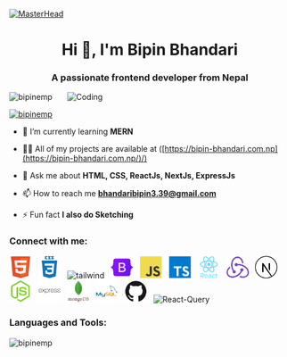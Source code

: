 [![MasterHead](https://media2.giphy.com/headers/GitHub/w8ZJLtJbmuph.gif)](https://rishavchanda.io)
<h1 align="center" >Hi 👋, I'm Bipin Bhandari</h1>
<h3 align="center">A passionate frontend developer from Nepal</h3>
<img align="right" alt="Coding" width="400" src="https://media.tenor.com/GfSX-u7VGM4AAAAC/coding.gif">

<p align="left"> <img src="https://komarev.com/ghpvc/?username=bipinemp&label=Profile%20views&color=0e75b6&style=flat" alt="bipinemp" /> </p>

<p align="left"> <a href="https://twitter.com/bipinemp" target="blank"><img src="https://img.shields.io/twitter/follow/bipinemp?logo=twitter&style=for-the-badge" alt="bipinemp" /></a> </p>

- 🌱 I’m currently learning **MERN**

- 👨‍💻 All of my projects are available at ([https://bipin-bhandari.com.np](https://bipin-bhandari.com.np/)/)

- 💬 Ask me about **HTML, CSS, ReactJs, NextJs, ExpressJs**

- 📫 How to reach me **bhandaribipin3.39@gmail.com**

- ⚡ Fun fact **I also do Sketching**

<h3 align="left">Connect with me:</h3>
   <p align="left" >
        <img
          src="https://raw.githubusercontent.com/devicons/devicon/master/icons/html5/html5-original.svg"
          alt="html5"
          width="40"
          height="40"
          title="HTML5"
        />
      &nbsp;
        <img
          src="https://raw.githubusercontent.com/devicons/devicon/master/icons/css3/css3-plain-wordmark.svg"
          alt="css3"
          width="40"
          height="40"
          title="CSS3"
        />
&nbsp;
        <img
          src="https://www.vectorlogo.zone/logos/tailwindcss/tailwindcss-icon.svg"
          alt="tailwind"
          width="40"
          height="40"
          title="TailwindCSS"
        />
      &nbsp;
        <img
          src="https://raw.githubusercontent.com/devicons/devicon/master/icons/bootstrap/bootstrap-original.svg"
          alt="Bootstrap"
          width="40"
          height="40"
          title="Bootstrap"
        />
      &nbsp;
        <img
          src="https://raw.githubusercontent.com/devicons/devicon/master/icons/javascript/javascript-original.svg"
          alt="javascript"
          width="40"
          height="40"
          title="JavaScript"
        />
      &nbsp;
        <img
          src="https://raw.githubusercontent.com/devicons/devicon/master/icons/typescript/typescript-plain.svg"
          alt="TypeScript"
          width="40"
          height="40"
          title="TypeScript"
        />
      &nbsp;
        <img
          src="https://raw.githubusercontent.com/devicons/devicon/master/icons/react/react-original-wordmark.svg"
          alt="react"
          width="40"
          height="40"
          title="React.JS"
        />
&nbsp;
        <img
          src="https://raw.githubusercontent.com/devicons/devicon/master/icons/redux/redux-original.svg"
          alt="redux"
          width="40"
          height="40"
          title="Redux"
        />
&nbsp;
        <img
          src="https://raw.githubusercontent.com/devicons/devicon/55609aa5bd817ff167afce0d965585c92040787a/icons/nextjs/nextjs-line.svg"
          alt="Next.JS"
          width="40"
          height="40"
          title="Next.JS"
        />
&nbsp;
        <img
          src="https://raw.githubusercontent.com/devicons/devicon/master/icons/nodejs/nodejs-original.svg"
          alt="nodejs"
          width="40"
          height="40"
          title="Node.JS"
        />
&nbsp;
        <img
          src="https://raw.githubusercontent.com/devicons/devicon/master/icons/express/express-original-wordmark.svg"
          alt="express"
          width="40"
          height="40"
          title="express.js"
        />
&nbsp;
        <img
          src="https://raw.githubusercontent.com/devicons/devicon/master/icons/mongodb/mongodb-original-wordmark.svg"
          alt="mongodb"
          width="40"
          height="40"
          title="MongoDB"
        />
&nbsp;
        <img
          src="https://raw.githubusercontent.com/devicons/devicon/55609aa5bd817ff167afce0d965585c92040787a/icons/mysql/mysql-original-wordmark.svg"
          alt="MySQL"
          width="40"
          height="40"
          title="MySQL"
        />
&nbsp;
        <img
          src="https://raw.githubusercontent.com/devicons/devicon/55609aa5bd817ff167afce0d965585c92040787a/icons/github/github-original.svg"
          alt="Github"
          width="40"
          height="40"
          title="Github"
        />
&nbsp;
       <img
          src="https://tkdodo.eu/blog/static/e34c9bdb709f49c90b76af647160ca18/73f08/react-query.png"
          alt="React-Query"
          width="40"
          height="40"
          title="React-Query"
        />
    </p>

<h3 align="left">Languages and Tools:</h3>


<p><img align="center" src="https://github-readme-streak-stats.herokuapp.com/?user=bipinemp&" alt="bipinemp" /></p>
